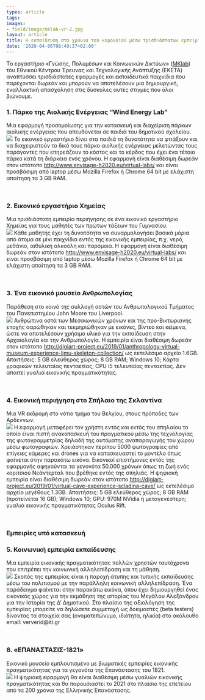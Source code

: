 ```yaml
---
types: article
tags:
images: 
- field/image/mklab-vr-2.jpg
layout: article
title: Η εκπαίδευση στα χρόνια του κορονοϊού μέσω τρισδιάστατων εμπειριών
date: '2020-04-06T08:49:37+02:00'
---
```

<p>
Tο εργαστήριο «Γνώσης, Πολυμέσων και Κοινωνικών Δικτύων» (<a href="https://mklab.iti.gr">MKlab</a>) του Εθνικού Κέντρου Έρευνας και Τεχνολογικής Ανάπτυξης (ΕΚΕΤΑ) αναπτύσσει τρισδιάστατες εφαρμογές και εκπαιδευτικά παιχνίδια που παρέχονται δωρεάν και μπορούν να αποτελέσουν μια δημιουργική, εναλλακτική απασχόληση στις δύσκολες αυτές στιγμές που όλοι βιώνουμε.
</p>
<h3>1. Πάρκο της Αιολικής Ενέργειας “Wind Energy Lab”</h3>
<p>
Μια εφαρμογή προσομοίωσης για την κατασκευή και διαχείριση πάρκων αιολικής ενέργειας που απευθύνεται σε παιδιά του δημοτικού σχολείου.<br/>
<img src="https://mklab.iti.gr/files/field/image/mklab-vr-1.jpg" />  
Το εικονικό εργαστήριο δίνει στα παιδιά τη δυνατότητα να φτιάξουν και να διαχειριστούν το δικό τους πάρκο αιολικής ενέργειας μελετώντας τους παράγοντες που επηρεάζουν το κόστος και το κέρδος που έχει ένα τέτοιο πάρκο κατά τη διάρκεια ενός χρόνου. Η εφαρμογή είναι διαθέσιμη δωρεάν στον ιστότοπο <a href="http://www.envisage-h2020.eu/virtual-labs/">http://www.envisage-h2020.eu/virtual-labs/</a> και είναι προσβάσιμη από laptop μέσω Mozilla Firefox ή Chrome 64 bit με ελάχιστη απαίτηση τα 3 GB RAM.
</p>
<br/>
<h3>2. Εικονικό εργαστήριο Χημείας</h3>
<p>
Μια τρισδιάστατη εμπειρία περιήγησης σε ένα εικονικό εργαστήριο Χημείας για τους μαθητές των πρώτων τάξεων του Γυμνασίου.<br>
<img src="https://mklab.iti.gr/files/field/image/mklab-vr-2.jpg" />    
Κάθε μαθητής έχει τη δυνατότητα να συναρμολογήσει βασικά μόρια από άτομα σε μίνι παιχνίδια εντός της εικονικής εμπειρίας, π.χ. νερό, μεθάνιο, αιθυλική αλκοόλη και παρόμοια. Η εφαρμογή είναι διαθέσιμη δωρεάν στον ιστότοπο <a href="http://www.envisage-h2020.eu/virtual-labs/">http://www.envisage-h2020.eu/virtual-labs/</a> και είναι προσβάσιμη από laptop μέσω Mozilla Firefox ή Chrome 64 bit με ελάχιστη απαίτηση τα 3 GB RAM.
</p>
<br/>
<h3>3. Ένα εικονικό μουσείο Ανθρωπολογίας</h3>
<p>
Παράθεση στο κοινό της συλλογή οστών του Ανθρωπολογικού Τμήματος του Πανεπιστημίου John Moore του Liverpool.<br>
<img src="https://mklab.iti.gr/files/field/image/mklab-vr-3.jpg" />    
Ανθρώπινα οστά των Μεσαιωνικών χρόνων και της προ-Βικτωριανής εποχής σαρώθηκαν και τεκμηριώθηκαν με εικόνες, βίντεο και κείμενα, ώστε να αποτελέσουν χρήσιμο υλικό για την εκπαίδευση στην Αρχαιολογία και την Ανθρωπολογία. Η εμπειρία είναι διαθέσιμη δωρεάν στον ιστότοπο <a href="http://digiart-project.eu/2019/01/anthropology-virtual-museum-experience-ljmu-skeleton-collection/">http://digiart-project.eu/2019/01/anthropology-virtual-museum-experience-ljmu-skeleton-collection/</a> ως εκτελέσιμο αρχείο 1.6GB. Απαιτήσεις: 5 GB ελεύθερος χώρος;  8 GB RAM; Windows 10;  Κάρτα γραφικών τελευταίας πενταετίας; CPU i5 τελευταίας πενταετίας. Δεν απαιτεί γυαλιά εικονικής πραγματικότητας.
</p>
<br/>
<h3>4. Eικονική περιήγηση στο Σπήλαιο της Σκλαντίνα</h3>
<p>
Μια VR εκδρομή στο νότιο τμήμα του Βελγίου, στους πρόποδες των Αρδέννων.<br>
<img src="https://mklab.iti.gr/files/field/image/mklab-vr-4.jpg" />    
Η εφαρμογή μεταφέρει τον χρήστη εντός και εκτός του σπηλαίου το οποίο είναι πιστή ανακατασκευή του πραγματικού μέσω της τεχνολογίας της φωτογραμμετρίας δηλαδή της αυτόματης αναπαραγωγής του χώρου μέσω φωτογραφιών. Χρειάστηκαν περίπου 5000 φωτογραφίες από επίγειες κάμερες και drones για να κατασκευαστεί το μοντέλο όπως φαίνεται στην παρακάτω εικόνα. Εικονικοί επιστήμονες εντός της εφαρμογής αφηγούνται τα γεγονότα 50.000 χρόνων όπως τη ζωή ενός κοριτσιού Νεάντερταλ που βρέθηκε εντός της σπηλιάς. Η ψηφιακή εμπειρία είναι διαθέσιμη δωρεάν στον ιστότοπο <a href="http://digiart-project.eu/2019/01/virtual-cave-experience-scladina-cave/">http://digiart-project.eu/2019/01/virtual-cave-experience-scladina-cave/</a> ως εκτελέσιμο αρχείο μεγέθους 1.3GB. Απαιτήσεις: 5 GB ελεύθερος χώρος; 8 GB RAM (προτείνεται 16 GB); Windows 10; GPU: 970M NVidia ή μεταγενέστερη; γυαλιά εικονικής πραγματικότητας Oculus Rift.
</p>
<br/>
<h3>Εμπειρίες υπό κατασκευή</h3>
<h3>5. Κοινωνική εμπειρία εκπαίδευσης</h3>
<p>
Μια εμπειρία εικονικής πραγματικότητας πολλών χρηστών ταυτόχρονα που επιτρέπει την κοινωνική αλληλεπίδραση και τη μάθηση.<br>
<img src="https://mklab.iti.gr/files/field/image/mklab-vr-5.jpg" />    
Σκοπός της εμπειρίας είναι η παροχή άτυπης και τυπικής εκπαίδευσης μέσω του πολιτισμού με την παράλληλη κοινωνική αλληλεπίδραση. Ένα παράδειγμα φαίνεται στην παρακάτω εικόνα, όπου έχει δημιουργηθεί ένας εικονικός χώρος για την εκμάθηση της ιστορίας του Μεγάλου Αλεξάνδρου για την Ιστορία της Δ’ Δημοτικού. Στο πλαίσιο της αξιολόγηση της εμπειρίας μπορείτε να δηλώσετε συμμετοχή ως δοκιμαστές (beta testers) δίνοντας τα στοιχεία σας (ονοματεπώνυμο, ιδιότητα, ηλικία) στο ακόλουθο email: ververid@iti.gr
</p>
<br/>
<h3>6. «ΕΠΑΝΑΣΤΑΣΙΣ-1821»</h3>
<p>
Εικονικό μουσείο εμπλουτισμένο με βιωματικές εμπειρίες εικονικής πραγματικότητας για τα γεγονότα της Επανάστασης του 1821. <br>
<img src="https://mklab.iti.gr/files/field/image/mklab-vr-6.jpg" />    
Η ψηφιακή εφαρμογή θα είναι διαθέσιμη μέσω γυαλιών εικονικής πραγματικότητας και θα παρουσιαστεί το 2021 στο πλαίσιο της επετείου από τα 200 χρόνια της Ελληνικής Επανάστασης.
</p>


